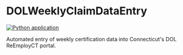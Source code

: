 # DOLWeeklyClaimDataEntry
[![Python application](https://github.com/ariffjeff/ReEmployCT-Data-Entry/actions/workflows/python-app.yml/badge.svg?branch=main)](https://github.com/ariffjeff/ReEmployCT-Data-Entry/actions/workflows/python-app.yml)

Automated entry of weekly certification data into Connecticut's DOL ReEmployCT portal.
